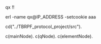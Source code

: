 qx !!

erl -name qx@IP_ADDRESS -setcookie aaa

cd("../TBRPF_protocol_project/src").

c(mainNode).
c(qNode).
c(elementNode).


